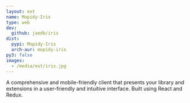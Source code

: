 ```yaml
---
layout: ext
name: Mopidy-Iris
type: web
dev:
  github: jaedb/iris
dist:
  pypi: Mopidy-Iris
  arch-aur: mopidy-iris
py3: false
images:
  - /media/ext/iris.jpg
---
```


A comprehensive and mobile-friendly client that presents your library and
extensions in a user-friendly and intuitive interface.
Built using React and Redux.
